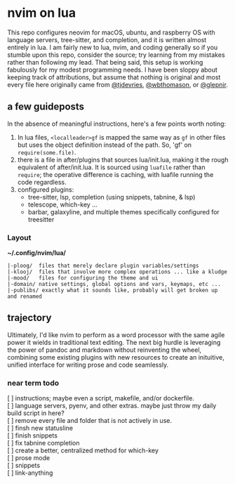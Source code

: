# nvim on lua  

This repo configures neovim for macOS, ubuntu, and raspberry OS with language servers, tree-sitter, and completion, and it is written almost entirely in lua. I am fairly new to lua, nvim, and coding generally so if you stumble upon this repo, consider the source; try learning from my mistakes rather than following my lead. That being said, this setup is working fabulously for my modest programming needs. I have been sloppy about keeping track of attributions, but assume that nothing is original and most every file here originally came from [@tjdevries](github.com/tjdevries), [@wbthomason](github.com/wbthomason), or [@glepnir](github.com/glepnir).  

## a few guideposts  

In the absence of meaningful instructions, here's a few points worth noting:  
1. In lua files, `<localleader>gf` is mapped the same way as `gf` in other files but uses the object definition instead of the path. So, 'gf' on `require(some.file)`.  
2. there is a file in after/plugins that sources lua/init.lua, making it the rough equivalent of after/init.lua. It is sourced using `luafile` rather than `require`; the operative difference is caching, with luafile running the code regardless.  
3. configured plugins:  
    - tree-sitter, lsp, completion (using snippets, tabnine, & lsp)  
    - telescope, which-key ...  
    - barbar, galaxyline, and multiple themes specifically configured for treesitter  


### Layout  

**~/.config/nvim/lua/**

    |-ploog/  files that merely declare plugin variables/settings  
    |-klooj/  files that involve more complex operations ... like a kludge    
    |-mood/   files for configuring the theme and ui  
    |-domain/ native settings, global options and vars, keymaps, etc ...  
    |-publibs/ exactly what it sounds like, probably will get broken up and renamed  

## trajectory  

Ultimately, I'd like nvim to perform as a word processor with the same agile power it wields in traditional text editing. The next big hurdle is leveraging the power of pandoc and markdown without reinventing the wheel, combining some existing plugins with new resources to create an inituitive, unified interface for writing prose and code seamlessly.    

### near term todo  

[ ] instructions; maybe even a script, makefile, and/or dockerfile.  
    [ ] language servers, pyenv, and other extras. maybe just throw my daily build script in here?  
[ ] remove every file and folder that is not actively in use.  
[ ] finsh new statusline  
[ ] finish snippets  
[ ] fix tabnine completion  
[ ] create a better, centralized method for which-key  
[ ] prose mode  
[ ] snippets  
[ ] link-anything  
